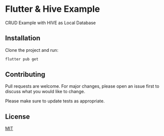 # Flutter & Hive Example

CRUD Example with HIVE as Local Database

## Installation

Clone the project and run:

```bash
flutter pub get
```

## Contributing

Pull requests are welcome. For major changes, please open an issue first to discuss what you would like to change.

Please make sure to update tests as appropriate.

## License

[MIT](https://choosealicense.com/licenses/mit/)
